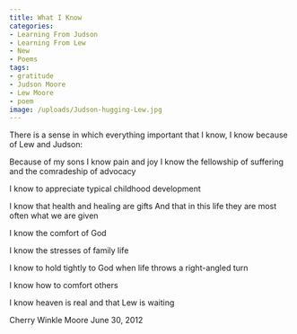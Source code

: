 ```yaml
---
title: What I Know
categories:
- Learning From Judson
- Learning From Lew
- New
- Poems
tags:
- gratitude
- Judson Moore
- Lew Moore
- poem
image: /uploads/Judson-hugging-Lew.jpg
---
```


There is a sense in which everything important that I know, I know because of Lew and Judson:

Because of my sons I know pain and joy
I know the fellowship of suffering
and the comradeship of advocacy

I know to appreciate typical childhood development

I know that health and healing are gifts
And that in this life they are most often what we are given

I know the comfort of God

I know the stresses of family life

I know to hold tightly to God
when life throws a right-angled turn

I know how to comfort others

I know heaven is real and that Lew is waiting

Cherry Winkle Moore
June 30, 2012
